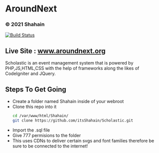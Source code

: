 # AroundNext
### &copy; 2021 Shahain 

[![Build Status](https://travis-ci.org/joemccann/dillinger.svg?branch=master)](https://github.com/itsShahain/Scholastic)

## Live Site : www.aroundnext.org

Scholastic is an event management system that is powered by PHP,JS,HTML,CSS with the help of frameworks along the likes of
CodeIgniter and JQuery.

## Steps To Get Going

- Create a folder named Shahain inside of your webroot
- Clone this repo into it
    ```sh
    cd /var/www/html/Shahain/
    git clone https://github.com/itsShahain/Scholastic.git
    ```
- Import the .sql file
- Give 777 permisions to the folder
- This uses CDNs to deliver certain svgs and font families therefore be sure to be connected to the internet!
